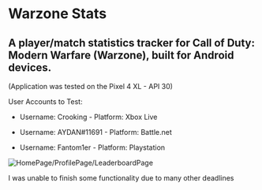 
# Warzone Stats
## A player/match statistics tracker for Call of Duty: Modern Warfare (Warzone), built for Android devices.

(Application was tested on the Pixel 4 XL - API 30)

User Accounts to Test:

* Username: Crooking - Platform: Xbox Live

* Username: AYDAN#11691 - Platform: Battle.net

* Username: Fantom1er - Platform: Playstation

![HomePage/ProfilePage/LeaderboardPage](https://user-images.githubusercontent.com/55953362/126903436-5f61527a-1b5d-4b17-89f7-952f0c4e9ef1.png)

I was unable to finish some functionality due to many other deadlines
